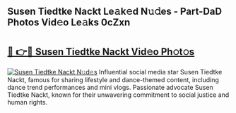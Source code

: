 ## Susen Tiedtke Nackt Le𝚊k𝚎d N𝚞𝚍es - Part-DaD Photos Vid𝚎o Le𝚊ks 0cZxn

# <h2><a href="http://fb2k96.evod.top/?m=Susen+Tiedtke+Nackt">🔗 👉🔴 Susen Tiedtke Nackt Vid𝚎o Ph𝚘t𝚘s</a></h2>

[![Susen Tiedtke Nackt N𝚞d𝚎s](https://i.imgur.com/8V9OHl7.gif)](http://fb2k96.evod.top/?m=Susen+Tiedtke+Nackt)
Influential social media star Susen Tiedtke Nackt, famous for sharing lifestyle and dance-themed content, including dance trend performances and mini vlogs. Passionate advocate Susen Tiedtke Nackt, known for their unwavering commitment to social justice and human rights. 

